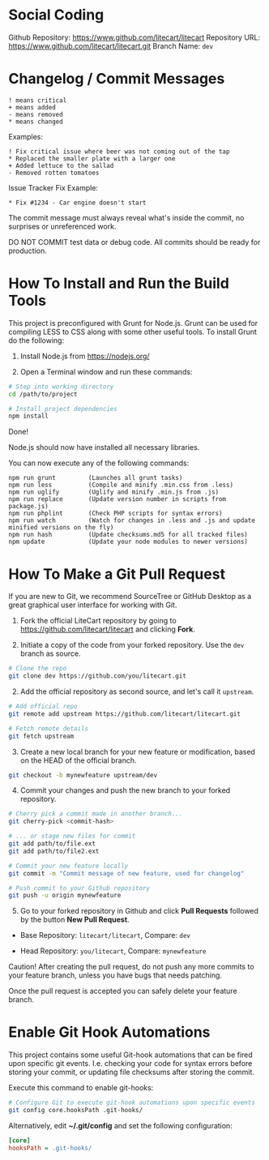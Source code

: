 # Social Coding

Github Repository: https://www.github.com/litecart/litecart
Repository URL: https://www.github.com/litecart/litecart.git
Branch Name: `dev`


# Changelog / Commit Messages

    ! means critical
    + means added
    - means removed
    * means changed

  Examples:

    ! Fix critical issue where beer was not coming out of the tap
    * Replaced the smaller plate with a larger one
    + Added lettuce to the sallad
    - Removed rotten tomatoes

  Issue Tracker Fix Example:

    * Fix #1234 - Car engine doesn't start

  The commit message must always reveal what's inside the commit, no surprises or unreferenced work.

  DO NOT COMMIT test data or debug code. All commits should be ready for production.


# How To Install and Run the Build Tools

This project is preconfigured with Grunt for Node.js. Grunt can be used for compiling LESS to CSS along with some other useful tools.
To install Grunt do the following:

1. Install Node.js from https://nodejs.org/

2. Open a Terminal window and run these commands:

```bash
# Step into working directory
cd /path/to/project

# Install project dependencies
npm install
```

Done!

Node.js should now have installed all necessary libraries.

You can now execute any of the following commands:

    npm run grunt         (Launches all grunt tasks)
    npm run less          (Compile and minify .min.css from .less)
    npm run uglify        (Uglify and minify .min.js from .js)
    npm run replace       (Update version number in scripts from package.js)
    npm run phplint       (Check PHP scripts for syntax errors)
    npm run watch         (Watch for changes in .less and .js and update minified versions on the fly)
    npm run hash          (Update checksums.md5 for all tracked files)
    npm update            (Update your node modules to newer versions)


# How To Make a Git Pull Request

If you are new to Git, we recommend SourceTree or GitHub Desktop as a great graphical user interface for working with Git.

1. Fork the official LiteCart repository by going to https://github.com/litecart/litecart and clicking **Fork**.

2. Initiate a copy of the code from your forked repository. Use the `dev` branch as source.

```bash
# Clone the repo
git clone dev https://github.com/you/litecart.git
```

2. Add the official repository as second source, and let's call it `upstream`.

```bash
# Add official repo
git remote add upstream https://github.com/litecart/litecart.git

# Fetch remote details
git fetch upstream
```

3. Create a new local branch for your new feature or modification, based on the HEAD of the official branch.

```bash
git checkout -b mynewfeature upstream/dev
```

4. Commit your changes and push the new branch to your forked repository.

```bash
# Cherry pick a commit made in another branch...
git cherry-pick <commit-hash>

# ... or stage new files for commit
git add path/to/file.ext
git add path/to/file2.ext

# Commit your new feature locally
git commit -m "Commit message of new feature, used for changelog"

# Push commit to your Github repository
git push -u origin mynewfeature
```

5. Go to your forked repository in Github and click **Pull Requests** followed by the button **New Pull Request**.

  * Base Repository: `litecart/litecart`, Compare: `dev`

  * Head Repository: `you/litecart`, Compare: `mynewfeature`

Caution! After creating the pull request, do not push any more commits to your feature branch, unless you have bugs that needs patching.

Once the pull request is accepted you can safely delete your feature branch.


# Enable Git Hook Automations

This project contains some useful Git-hook automations that can be fired upon specific git events. I.e. checking your code for syntax errors before storing your commit, or updating file checksums after storing the commit.

Execute this command to enable git-hooks:

```bash
# Configure Git to execute git-hook automations upon specific events
git config core.hooksPath .git-hooks/
```

Alternatively, edit **~/.git/config** and set the following configuration:

```ini
[core]
hooksPath = .git-hooks/
```
